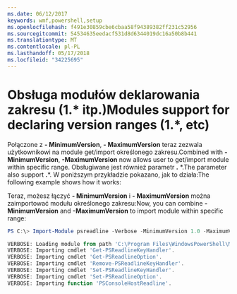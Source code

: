 ```yaml
---
ms.date: 06/12/2017
keywords: wmf,powershell,setup
ms.openlocfilehash: f491e30859cbe6cbaa58f94389382ff231c52956
ms.sourcegitcommit: 54534635eedacf531d8d6344019dc16a50b8b441
ms.translationtype: MT
ms.contentlocale: pl-PL
ms.lasthandoff: 05/17/2018
ms.locfileid: "34225695"
---
```

# <a name="modules-support-for-declaring-version-ranges-1-etc"></a><span data-ttu-id="14eb2-102">Obsługa modułów deklarowania zakresu (1.\* itp.)</span><span class="sxs-lookup"><span data-stu-id="14eb2-102">Modules support for declaring version ranges (1.\*, etc)</span></span>
<span data-ttu-id="14eb2-103">Połączone z **- MinimumVersion**, **- MaximumVersion** teraz zezwala użytkownikowi na module get/import określonego zakresu.</span><span class="sxs-lookup"><span data-stu-id="14eb2-103">Combined with **-MinimumVersion**, **-MaximumVersion** now allows user to get/import module within specific range.</span></span> <span data-ttu-id="14eb2-104">Obsługiwane jest również parametr **.** \*.</span><span class="sxs-lookup"><span data-stu-id="14eb2-104">The parameter also support **.**\*.</span></span> <span data-ttu-id="14eb2-105">W poniższym przykładzie pokazano, jak to działa:</span><span class="sxs-lookup"><span data-stu-id="14eb2-105">The following example shows how it works:</span></span>

<span data-ttu-id="14eb2-106">Teraz, możesz łączyć **- MinimumVersion** i **- MaximumVersion** można zaimportować modułu określonego zakresu:</span><span class="sxs-lookup"><span data-stu-id="14eb2-106">Now, you can combine **-MinimumVersion** and **-MaximumVersion** to import module within specific range:</span></span>

```powershell
PS C:\> Import-Module psreadline -Verbose -MinimumVersion 1.0 -MaximumVersion 1.2.*

VERBOSE: Loading module from path 'C:\Program Files\WindowsPowerShell\Modules\psreadline\1.1\psreadline.psd1'.
VERBOSE: Importing cmdlet 'Get-PSReadlineKeyHandler'.
VERBOSE: Importing cmdlet 'Get-PSReadlineOption'.
VERBOSE: Importing cmdlet 'Remove-PSReadlineKeyHandler'.
VERBOSE: Importing cmdlet 'Set-PSReadlineKeyHandler'.
VERBOSE: Importing cmdlet 'Set-PSReadlineOption'.
VERBOSE: Importing function 'PSConsoleHostReadline'.
```
